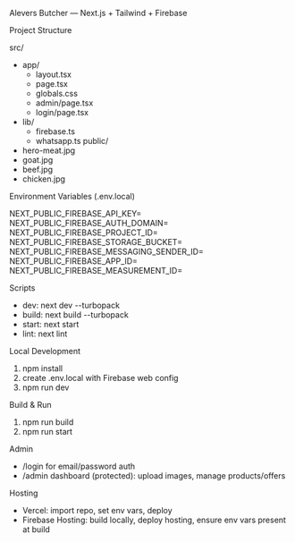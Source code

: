 Alevers Butcher — Next.js + Tailwind + Firebase

Project Structure

src/
- app/
  - layout.tsx
  - page.tsx
  - globals.css
  - admin/page.tsx
  - login/page.tsx
- lib/
  - firebase.ts
  - whatsapp.ts
public/
- hero-meat.jpg
- goat.jpg
- beef.jpg
- chicken.jpg

Environment Variables (.env.local)

NEXT_PUBLIC_FIREBASE_API_KEY=
NEXT_PUBLIC_FIREBASE_AUTH_DOMAIN=
NEXT_PUBLIC_FIREBASE_PROJECT_ID=
NEXT_PUBLIC_FIREBASE_STORAGE_BUCKET=
NEXT_PUBLIC_FIREBASE_MESSAGING_SENDER_ID=
NEXT_PUBLIC_FIREBASE_APP_ID=
NEXT_PUBLIC_FIREBASE_MEASUREMENT_ID=

Scripts

- dev: next dev --turbopack
- build: next build --turbopack
- start: next start
- lint: next lint

Local Development

1) npm install
2) create .env.local with Firebase web config
3) npm run dev

Build & Run

1) npm run build
2) npm run start

Admin

- /login for email/password auth
- /admin dashboard (protected): upload images, manage products/offers

Hosting

- Vercel: import repo, set env vars, deploy
- Firebase Hosting: build locally, deploy hosting, ensure env vars present at build
